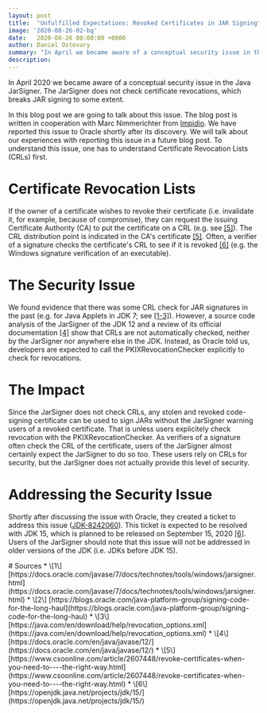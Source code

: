 ```yaml
---
layout: post
title:  "Unfulfilled Expectations: Revoked Certificates in JAR Signing"
image: '2020-08-26-02-bg'
date:   2020-08-26 00:00:00 +0000
author: Daniel Ostovary
summary: "In April we became aware of a conceptual security issue in the JarSigner. The fix will be shipped with the release of JDK 15"
description:
---
```


In April 2020 we became aware of a conceptual security issue in the Java JarSigner. The JarSigner does not check certificate revocations, which breaks JAR signing to some extent.

In this blog post we are going to talk about this issue. The blog post is written in cooperation with Marc Nimmerichter from [Impidio](https://www.impidio.com/blog/unfulfilled-expectations-revoked-certificates-in-jar-signing). We have reported this issue to Oracle shortly after its discovery. We will talk about our experiences with reporting this issue in a future blog post. To understand this issue, one has to understand Certificate Revocation Lists (CRLs) first.

# Certificate Revocation Lists
If the owner of a certificate wishes to revoke their certificate (i.e. invalidate it, for example, because of compromise), they can request the issuing Certificate Authority (CA) to put the certificate on a CRL (e.g. see [[5]](#5)). The CRL distribution point is indicated in the CA's certificate [[5]](#5). Often, a verifier of a signature checks the certificate's CRL to see if it is revoked [[6]](#6) (e.g. the Windows signature verification of an executable). 

# The Security Issue
We found evidence that there was some CRL check for JAR signatures in the past (e.g. for Java Applets in JDK 7; see [[1-3]](#3)). However, a source code analysis of the JarSigner of the JDK 12 and a review of its official documentation [[4]](#4) show that CRLs are not automatically checked, neither by the JarSigner nor anywhere else in the JDK. Instead, as Oracle told us, developers are expected to call the PKIXRevocationChecker explicitly to check for revocations. 

# The Impact
Since the JarSigner does not check CRLs, any stolen and revoked code-signing certificate can be used to sign JARs without the JarSigner warning users of a revoked certificate. That is unless users explicitely check revocation with the PKIXRevocationChecker. As verifiers of a signature often check the CRL of the certificate, users of the JarSigner almost certainly expect the JarSigner to do so too. These users rely on CRLs for security, but the JarSigner does not actually provide this level of security. 

# Addressing the Security Issue
Shortly after discussing the issue with Oracle, they created a ticket to address this issue ([JDK-8242060](https://bugs.openjdk.java.net/browse/JDK-8242060)). This ticket is expected to be resolved with JDK 15, which is planned to be released on September 15, 2020 [[6]](#6). Users of the JarSigner should note that this issue will not be addressed in older versions of the JDK (i.e.  JDKs before JDK 15).

<div class='sources' markdown='1'>
# Sources
* \[<span id='1'>1</span>\] [https://docs.oracle.com/javase/7/docs/technotes/tools/windows/jarsigner.html](https://docs.oracle.com/javase/7/docs/technotes/tools/windows/jarsigner.html)
* \[<span id='2'>2</span>\] [https://blogs.oracle.com/java-platform-group/signing-code-for-the-long-haul](https://blogs.oracle.com/java-platform-group/signing-code-for-the-long-haul)
* \[<span id='3'>3</span>\] [https://java.com/en/download/help/revocation_options.xml](https://java.com/en/download/help/revocation_options.xml)
* \[<span id='4'>4</span>\] [https://docs.oracle.com/en/java/javase/12/](https://docs.oracle.com/en/java/javase/12/)
* \[<span id='5'>5</span>\] [https://www.csoonline.com/article/2607448/revoke-certificates-when-you-need-to----the-right-way.html](https://www.csoonline.com/article/2607448/revoke-certificates-when-you-need-to----the-right-way.html)
* \[<span id='6'>6</span>\] [https://openjdk.java.net/projects/jdk/15/](https://openjdk.java.net/projects/jdk/15/)
</div>
